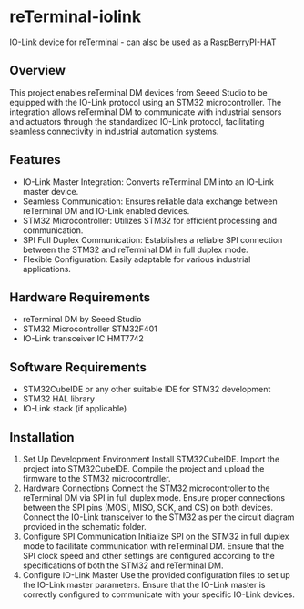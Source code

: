 # reTerminal-iolink
IO-Link device for reTerminal - can also be used as a RaspBerryPI-HAT

## Overview
This project enables reTerminal DM devices from Seeed Studio to be equipped with the IO-Link protocol using an STM32 microcontroller. The integration allows reTerminal DM to communicate with industrial sensors and actuators through the standardized IO-Link protocol, facilitating seamless connectivity in industrial automation systems.

## Features
- IO-Link Master Integration: Converts reTerminal DM into an IO-Link master device.
- Seamless Communication: Ensures reliable data exchange between reTerminal DM and IO-Link enabled devices.
- STM32 Microcontroller: Utilizes STM32 for efficient processing and communication.
- SPI Full Duplex Communication: Establishes a reliable SPI connection between the STM32 and reTerminal DM in full duplex mode.
- Flexible Configuration: Easily adaptable for various industrial applications.
  
## Hardware Requirements
- reTerminal DM by Seeed Studio
- STM32 Microcontroller STM32F401
- IO-Link transceiver IC HMT7742
  
## Software Requirements
- STM32CubeIDE or any other suitable IDE for STM32 development
- STM32 HAL library
- IO-Link stack (if applicable)

## Installation
1. Set Up Development Environment
Install STM32CubeIDE.
Import the project into STM32CubeIDE.
Compile the project and upload the firmware to the STM32 microcontroller.
2. Hardware Connections
Connect the STM32 microcontroller to the reTerminal DM via SPI in full duplex mode.
Ensure proper connections between the SPI pins (MOSI, MISO, SCK, and CS) on both devices.
Connect the IO-Link transceiver to the STM32 as per the circuit diagram provided in the schematic folder.
3. Configure SPI Communication
Initialize SPI on the STM32 in full duplex mode to facilitate communication with reTerminal DM.
Ensure that the SPI clock speed and other settings are configured according to the specifications of both the STM32 and reTerminal DM.
4. Configure IO-Link Master
Use the provided configuration files to set up the IO-Link master parameters.
Ensure that the IO-Link master is correctly configured to communicate with your specific IO-Link devices.
